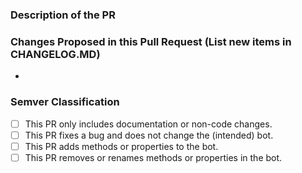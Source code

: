 ### Description of the PR


### Changes Proposed in this Pull Request (List new items in CHANGELOG.MD)

-

### Semver Classification

- [ ] This PR only includes documentation or non-code changes.
- [ ] This PR fixes a bug and does not change the (intended) bot.
- [ ] This PR adds methods or properties to the bot.
- [ ] This PR removes or renames methods or properties in the bot.
